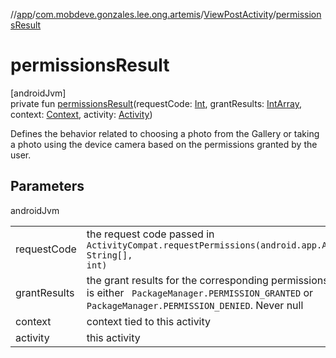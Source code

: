 //[app](../../../index.md)/[com.mobdeve.gonzales.lee.ong.artemis](../index.md)/[ViewPostActivity](index.md)/[permissionsResult](permissions-result.md)

# permissionsResult

[androidJvm]\
private fun [permissionsResult](permissions-result.md)(requestCode: [Int](https://kotlinlang.org/api/latest/jvm/stdlib/kotlin/-int/index.html), grantResults: [IntArray](https://kotlinlang.org/api/latest/jvm/stdlib/kotlin/-int-array/index.html), context: [Context](https://developer.android.com/reference/kotlin/android/content/Context.html), activity: [Activity](https://developer.android.com/reference/kotlin/android/app/Activity.html))

Defines the behavior related to choosing a photo from the Gallery or taking a photo using the device camera based on the permissions granted by the user.

## Parameters

androidJvm

| | |
|---|---|
| requestCode | the request code passed in <code>     ActivityCompat.requestPermissions(android.app.Activity, String[], int)</code> |
| grantResults | the grant results for the corresponding permissions which is either <code>     PackageManager.PERMISSION_GRANTED</code> or <code>PackageManager.PERMISSION_DENIED</code>.     Never null |
| context | context tied to this activity |
| activity | this activity |
